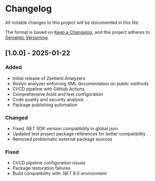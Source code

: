# Changelog

All notable changes to this project will be documented in this file.

The format is based on [Keep a Changelog](https://keepachangelog.com/en/1.0.0/),
and this project adheres to [Semantic Versioning](https://semver.org/spec/v2.0.0.html).

## [1.0.0] - 2025-01-22

### Added
- Initial release of Zentient.Analyzers
- Roslyn analyzer enforcing XML documentation on public methods
- CI/CD pipeline with GitHub Actions
- Comprehensive build and test configuration
- Code quality and security analysis
- Package publishing automation

### Changed
- Fixed .NET SDK version compatibility in global.json
- Updated test project package references for better compatibility
- Removed problematic external package sources

### Fixed
- CI/CD pipeline configuration issues
- Package restoration failures
- Build compatibility with .NET 8.0 environment
